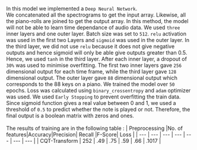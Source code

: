 
In this model we implemented a `Deep Neural Network`.<br/>
We concatenated all the spectrograms to get the input array. Likewise, all the piano-rolls are joined to get the output array. In this method, the model will not be able to learn time dependance of audio data. We used `three` inner layers and one outer layer. Batch size was set to `512`. `relu` activation was used in the first two Layers and `sigmoid` was used in the outer layer. In the third layer, we did not use `relu` because it does not give negative outputs and hence sigmoid will only be able give outputs greater than 0.5. Hence, we used `tanh` in the third layer.  After each inner layer, a dropout of `30%` was used to minimise overfitting. The first two inner layers gave `256` dimensional output for each time frame, while the third layer gave `128` dimensional output. The outer layer gave `88` dimensional output which corresponds to the 88 keys on a piano. We trained the model over `50` epochs. Loss was calculated using `binary_crossentropy` and `adam` optimizer was used. We used `Early Stopping` to prevent overfitting the train data. Since sigmoid function gives a real value between 0 and 1, we used a threshold of `0.5` to predict whether the note is played or not. Therefore, the final output is a boolean matrix with zeros and ones.
<br/>
<br/>
The results of training are in the following table : 
|        Preprocessing        |No. of features|Accuracy|Precision|  Recall  |F-Score|  Loss  |
|  ---                        |     ---       |  ---   | ---     |   ---    |   --- |  ---   |
| CQT-Transform               |      252      |   .49  |   .75   |    .59   |  .66  |  .1017 |
